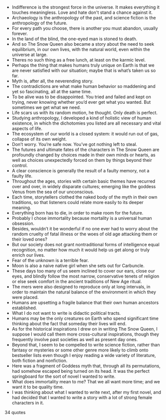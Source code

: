  - Indifference is the strongest force in the universe. It makes everything it touches meaningless. Love and hate don't stand a chance against it.
 - Archaeology is the anthropology of the past, and science fiction is the anthropology of the future.
 - For every path you choose, there is another you must abandon, usually forever.
 - In the land of the blind, the one-eyed man is stoned to death.
 - And so The Snow Queen also became a story about the need to seek equilibrium, in our own lives, with the natural world, even within the universe at large.
 - Theres no such thing as a free lunch, at least on the karmic level.
 - Perhaps the thing that makes humans truly unique on Earth is that we are never satisfied with our situation; maybe that is what’s taken us so far.
 - Myth is, after all, the neverending story.
 - The contradictions are what make human behavior so maddening and yet so fascinating, all at the same time.
 - To be alive was to be disappointed. You tried and failed and kept on trying, never knowing whether you’d ever get what you wanted. But sometimes we get what we need.
 - Life scars us with its random motion, he thought. Only death is perfect.
 - Studying anthropology, I developed a kind of holistic view of human existence, in which the dichotomies you listed are all necessary and vital aspects of life.
 - The ecosystem of our world is a closed system: it would run out of gas, collapse of its own weight.
 - Don’t worry. You’re safe now. You’ve got nothing left to steal.
 - The futures and ultimate fates of the characters in The Snow Queen are profoundly changed by choices made in their own minds or hearts, as well as choices unexpectedly forced on them by things beyond their control.
 - A clear conscience is generally the result of a faulty memory, not a faulty life.
 - Throughout the ages, stories with certain basic themes have recurred over and over, in widely disparate cultures; emerging like the goddess Venus from the sea of our unconscious.
 - Each time, storytellers clothed the naked body of the myth in their own traditions, so that listeners could relate more easily to its deeper meaning.
 - Everything born has to die, in order to make room for the future.
 - Probably I chose immortality because mortality is a universal human obsession.
 - Besides, wouldn’t it be wonderful if no one ever had to worry about the random cruelty of fatal illness or the woes of old age attacking them or their loved ones?
 - But our society does not grant nontraditional forms of intelligence equal recognition, no matter how much it would help us get along or truly enrich our lives.
 - Fear of the unknown is a terrible fear.
 - Moon is also a naive native girl when she sets out for Carbuncle.
 - These days too many of us seem inclined to cover our ears, close our eyes, and blindly follow the most narrow, conservative tenets of religion or else seek comfort in the ancient traditions of New Age ritual.
 - The mers were also designed to reproduce only at long intervals, in order to maintain the natural balance of the environment in which they were placed.
 - Humans are upsetting a fragile balance that their own human ancestors established.
 - What I do not want to write is didactic political tracts.
 - Humans may be the only creatures on Earth who spend significant time thinking about the fact that someday their lives will end.
 - As for the historical inspirations I drew on in writing The Snow Queen, I suppose I would call them more cross-cultural inspirations, though they frequently involve past societies as well as present day ones.
 - Beyond that, I seem to be compelled to write science fiction, rather than fantasy or mysteries or some other genre more likely to climb onto bestseller lists even though I enjoy reading a wide variety of literature, both fiction and nonfiction.
 - Here was a fragment of Goddess myth that, through all its permutations, had somehow escaped being turned on its head. It was the perfect springboard for the sort of novel I wanted to write.
 - What does immortality mean to me? That we all want more time; and we want it to be quality time.
 - I was thinking about what I wanted to write next, after my first novel, and had decided that I wanted to write a story with a lot of strong female characters in it.

34 quotes